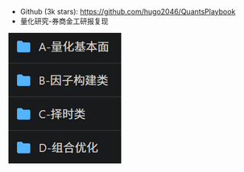 - Github (3k stars): https://github.com/hugo2046/QuantsPlaybook
- 量化研究-券商金工研报复现

![](.01_研报复现_images/内容.png)